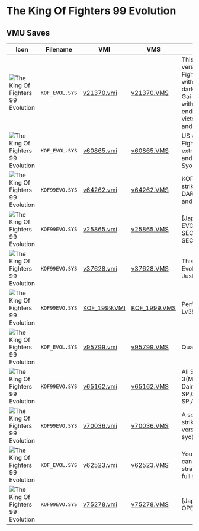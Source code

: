 # The King Of Fighters 99 Evolution

## VMU Saves

| Icon | Filename | VMI | VMS | Description |
|------|----------|-----|-----|-------------|
| ![The King Of Fighters 99 Evolution](../icons/KOF_EVOL.SYS.GIF) | `KOF_EVOL.SYS` | [v21370.vmi](v21370.vmi) | [v21370.VMS](v21370.VMS) | This is for the american version of The King of Fighters Evolution. Save with all strikers justice and dark in level 3. Including Gai and Syo. One record with K' on the survival endless to beat (94 victories). Beat my record and send me an emai
| ![The King Of Fighters 99 Evolution](../icons/KOF_EVOL.SYS.GIF) | `KOF_EVOL.SYS` | [v60865.vmi](v60865.vmi) | [v60865.VMS](v60865.VMS) | US version of King of Fighters Evolution. All extra strikers unlocked and atlevel 3, Including Syo & Gai. 
| ![The King Of Fighters 99 Evolution](../icons/KOF99EVO.SYS.GIF) | `KOF99EVO.SYS` | [v64262.vmi](v64262.vmi) | [v64262.VMS](v64262.VMS) | KOF '99 Evolutiom (JP)All striker JUSTCE and DARK,+6605PTS Point and a socer rankup 650 
| ![The King Of Fighters 99 Evolution](../icons/KOF99EVO.SYS.GIF) | `KOF99EVO.SYS` | [v25865.vmi](v25865.vmi) | [v25865.VMS](v25865.VMS) | [Japanese] KOF*99 EVOLUTION...ALL SECRETS OPEN & SECRETS ENDING  
| ![The King Of Fighters 99 Evolution](../icons/KOF99EVO.SYS.GIF) | `KOF99EVO.SYS` | [v37628.vmi](v37628.vmi) | [v37628.VMS](v37628.VMS) | This is for KOF99 Evolution, All Strikers with Justice & Dark Mode  
| ![The King Of Fighters 99 Evolution](../icons/KOF99EVO.SYS.GIF) | `KOF99EVO.SYS` | [KOF_1999.VMI](KOF_1999.VMI) | [KOF_1999.VMS](KOF_1999.VMS) | Perfect Save! All Striker Lv3!
| ![The King Of Fighters 99 Evolution](../icons/KOF_EVOL.SYS.GIF) | `KOF_EVOL.SYS` | [v95799.vmi](v95799.vmi) | [v95799.VMS](v95799.VMS) | Quase todos os strikers  
| ![The King Of Fighters 99 Evolution](../icons/KOF99EVO.SYS.GIF) | `KOF99EVO.SYS` | [v65162.vmi](v65162.vmi) | [v65162.VMS](v65162.VMS) | All Strikers are in Level 3(MAX) with Daimon,Billy,Yamazaki,Kyo SP,Chizuru,Athena SP,Alfred,Fio,Gai and Syo! 
| ![The King Of Fighters 99 Evolution](../icons/KOF99EVO.SYS.GIF) | `KOF99EVO.SYS` | [v70036.vmi](v70036.vmi) | [v70036.VMS](v70036.VMS) | A score up to 800 and all strikers in justice and dark versions(also with gai and syo)!!! 
| ![The King Of Fighters 99 Evolution](../icons/KOF_EVOL.SYS.GIF) | `KOF_EVOL.SYS` | [v62523.vmi](v62523.vmi) | [v62523.VMS](v62523.VMS) | You'll have verything you can get in this game (all straikers, characters, and full straikers levels). 
| ![The King Of Fighters 99 Evolution](../icons/KOF99EVO.SYS.GIF) | `KOF99EVO.SYS` | [v75278.vmi](v75278.vmi) | [v75278.VMS](v75278.VMS) | [Japanese] ALL SECRETS OPEN & SECRETS ENDING  
